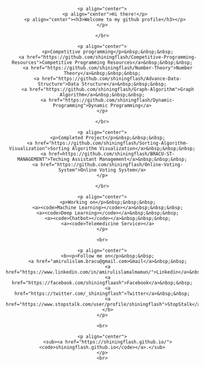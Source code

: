 <div align="center">

	<p align="center">
	  <p align="center">Hi there!</p>
	  <p align="center"><h3>Welcome to my github profile</h3></p>
	</p>

	</br>

	<p align="center">
		<p>Competitive programming</p>&nbsp;&nbsp;&nbsp;
		<a href="https://github.com/shiningflash/Competitive-Programming-Resources">Competitive Programming Resources</a>&nbsp;&nbsp;&nbsp;
		<a href="https://github.com/shiningflash/Number-Theory">Number Theory</a>&nbsp;&nbsp;&nbsp;
		<a href="https://github.com/shiningflash/Advance-Data-Structure">Data Structure</a>&nbsp;&nbsp;&nbsp;
		<a href="https://github.com/shiningflash/Graph-Algorithm">Graph Algorithm</a>&nbsp;&nbsp;&nbsp;
		<a href="https://github.com/shiningflash/Dynamic-Programming">Dynamic Programming</a>
	</p>

	</br>

	<p align="center">
		<p>Completed Project</p>&nbsp;&nbsp;&nbsp;
		<a href="https://github.com/shiningflash/Sorting-Algorithm-Visualization">Sorting Algorithm Visualization</a>&nbsp;&nbsp;&nbsp;
		<a href=https://github.com/shiningflash/BRACU-ST-MANAGEMENT">Teching Assistant Management</a>&nbsp;&nbsp;&nbsp;
		<a href="https://github.com/shiningflash/Online-Voting-System">Online Voting System</a>
	</p>

	</br>

	<p align="center">
		<p>Working on</p>&nbsp;&nbsp;&nbsp;
		<a><code>Machine Learning></code></a>&nbsp;&nbsp;&nbsp;
		<a><code>Deep Learning></code></a>&nbsp;&nbsp;&nbsp;
		<a><code>Chatbot></code></a>&nbsp;&nbsp;&nbsp;
		<a><code>Telemedicine Service></a>
	</p>

	<br>

	<p align="center">
		<b><p>Follow me on</p>&nbsp;&nbsp;
		<a href="amirulislam.bracu@gmail.com>Gmail</a>&nbsp;&nbsp;
		<a href="https://www.linkedin.com/in/amirulislamalmamun/">Linkedin</a>&nbsp;&nbsp;
		<a href="https://facebook.com/shiningflaash">Facebook</a>&nbsp;&nbsp;
		<a href="https://twitter.com/_shiningflash">Twitter</a>&nbsp;&nbsp;
		<a href="https://www.stopstalk.com/user/profile/shiningflash">StopStalk</a>
		</b>
	</p>

	<br>

	<p align="center">
		<sub><a href="https://shiningflash.github.io/"><code>shiningflash.github.io</code></a>.</sub>
	</p>
	<br>
</div>
